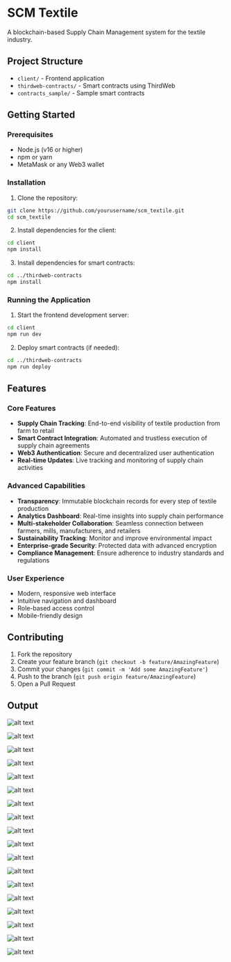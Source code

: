 # SCM Textile

A blockchain-based Supply Chain Management system for the textile industry.

## Project Structure

- `client/` - Frontend application
- `thirdweb-contracts/` - Smart contracts using ThirdWeb
- `contracts_sample/` - Sample smart contracts

## Getting Started

### Prerequisites

- Node.js (v16 or higher)
- npm or yarn
- MetaMask or any Web3 wallet

### Installation

1. Clone the repository:
```bash
git clone https://github.com/yourusername/scm_textile.git
cd scm_textile
```

2. Install dependencies for the client:
```bash
cd client
npm install
```

3. Install dependencies for smart contracts:
```bash
cd ../thirdweb-contracts
npm install
```

### Running the Application

1. Start the frontend development server:
```bash
cd client
npm run dev
```

2. Deploy smart contracts (if needed):
```bash
cd ../thirdweb-contracts
npm run deploy
```

## Features

### Core Features
- **Supply Chain Tracking**: End-to-end visibility of textile production from farm to retail
- **Smart Contract Integration**: Automated and trustless execution of supply chain agreements
- **Web3 Authentication**: Secure and decentralized user authentication
- **Real-time Updates**: Live tracking and monitoring of supply chain activities

### Advanced Capabilities
- **Transparency**: Immutable blockchain records for every step of textile production
- **Analytics Dashboard**: Real-time insights into supply chain performance
- **Multi-stakeholder Collaboration**: Seamless connection between farmers, mills, manufacturers, and retailers
- **Sustainability Tracking**: Monitor and improve environmental impact
- **Enterprise-grade Security**: Protected data with advanced encryption
- **Compliance Management**: Ensure adherence to industry standards and regulations

### User Experience
- Modern, responsive web interface
- Intuitive navigation and dashboard
- Role-based access control
- Mobile-friendly design

## Contributing

1. Fork the repository
2. Create your feature branch (`git checkout -b feature/AmazingFeature`)
3. Commit your changes (`git commit -m 'Add some AmazingFeature'`)
4. Push to the branch (`git push origin feature/AmazingFeature`)
5. Open a Pull Request


## Output

![alt text](./images/1.png)

![alt text](./images/2.png)

![alt text](./images/3.png)

![alt text](./images/4.png)

![alt text](./images/5.png)

![alt text](./images/6.png)

![alt text](./images/7.png)

![alt text](./images/8.png)

![alt text](./images/9.png)

![alt text](./images/10.png)

![alt text](./images/11.png)

![alt text](./images/12.png)

![alt text](./images/13.png)

![alt text](./images/14.png)

![alt text](./images/15.png)

![alt text](./images/16.png)

![alt text](./images/17.png)

![alt text](./images/18.png)

